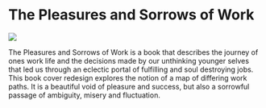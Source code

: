 # The Pleasures and Sorrows of Work

![](pleasuresbook.png)

The Pleasures and Sorrows of Work is a book that describes the journey of ones work life and the decisions made by our unthinking younger selves that led us through an eclectic portal of fulfilling and soul destroying jobs. This book cover redesign explores the notion of a map of differing work paths. It is a beautiful void of pleasure and success,  but also a sorrowful passage of ambiguity, misery and fluctuation. 
